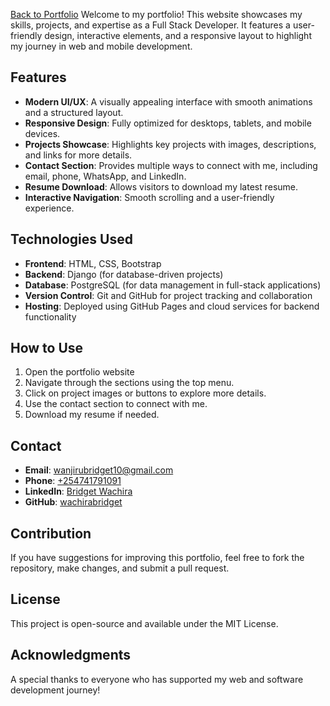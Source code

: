  <a href="home.html" class="btn btn-primary">Back to Portfolio</a>
 Welcome to my portfolio! This website showcases my skills, projects, and expertise as a Full Stack Developer. It features a user-friendly design, interactive elements, and a responsive layout to highlight my journey in web and mobile development.

## Features

- **Modern UI/UX**: A visually appealing interface with smooth animations and a structured layout.
- **Responsive Design**: Fully optimized for desktops, tablets, and mobile devices.
- **Projects Showcase**: Highlights key projects with images, descriptions, and links for more details.
- **Contact Section**: Provides multiple ways to connect with me, including email, phone, WhatsApp, and LinkedIn.
- **Resume Download**: Allows visitors to download my latest resume.
- **Interactive Navigation**: Smooth scrolling and a user-friendly experience.

## Technologies Used

- **Frontend**: HTML, CSS, Bootstrap
- **Backend**: Django (for database-driven projects)
- **Database**: PostgreSQL (for data management in full-stack applications)
- **Version Control**: Git and GitHub for project tracking and collaboration
- **Hosting**: Deployed using GitHub Pages and cloud services for backend functionality

## How to Use

1. Open the portfolio website 
2. Navigate through the sections using the top menu.
3. Click on project images or buttons to explore more details.
4. Use the contact section to connect with me.
5. Download my resume if needed.

## Contact

- **Email**: [wanjirubridget10@gmail.com](mailto\:wanjirubridget10@gmail.com)
- **Phone**: [+254741791091](tel:+254741791091)
- **LinkedIn**: [Bridget Wachira](https://www.linkedin.com/in/bridget-wachira-48b928265/)
- **GitHub**: [wachirabridget](https://github.com/wachirabridget)

## Contribution

If you have suggestions for improving this portfolio, feel free to fork the repository, make changes, and submit a pull request.

## License

This project is open-source and available under the MIT License.

## Acknowledgments

A special thanks to everyone who has supported my web and software development journey!

